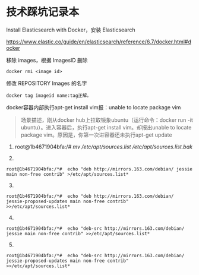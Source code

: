 # 技术踩坑记录本

Install Elasticsearch with Docker，安装 Elasticsearch 

<https://www.elastic.co/guide/en/elasticsearch/reference/6.7/docker.html#docker>

移除 images，根据 ImagesID 删除

```
docker rmi <image id>
```

修改 REPOSITORY Images 的名字

```
docker tag imageid name:tag正解。
```

docker容器内部执行apt-get install vim报：unable to locate package vim

>   场景描述，刚从docker hub上拉取镜象ubuntu（运行命令：docker run -it ubuntu）。进入容器后，执行apt-get install vim。却报出unable to locate package vim。原因是，你第一次进容器还未执行apt-get update

1.  root@1b4671904bfa:/*#  mv /etc/apt/sources.list /etc/apt/sources.list.bak*

2.  

    root@1b4671904bfa:/*#  echo "deb http://mirrors.163.com/debian/ jessie main non-free contrib" >/etc/apt/sources.list*

3.  

    root@1b4671904bfa:/*#  echo "deb http://mirrors.163.com/debian/ jessie-proposed-updates main non-free contrib" >>/etc/apt/sources.list*

4.  

    root@1b4671904bfa:/*#  echo "deb-src http://mirrors.163.com/debian/ jessie main non-free contrib" >>/etc/apt/sources.list*

5.  

    root@1b4671904bfa:/*#  echo "deb-src http://mirrors.163.com/debian/ jessie-proposed-updates main non-free contrib" >>/etc/apt/sources.list*